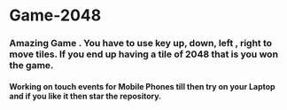 # Game-2048

### Amazing Game . You have to use key up, down, left , right to move tiles. If you end up having a tile of 2048 that is you won the game.

#### Working on touch events for Mobile Phones till then try on your Laptop and if you like it then star the repository.

